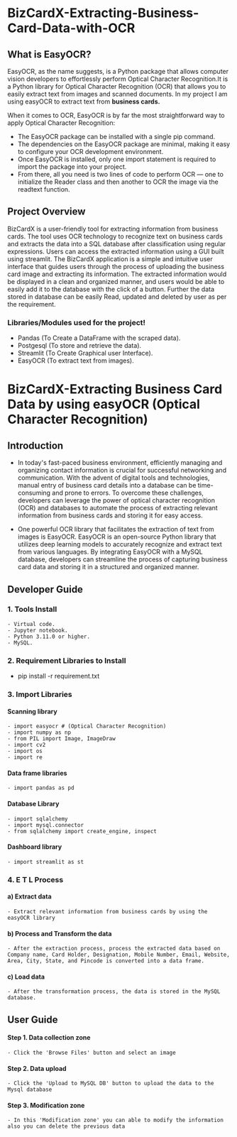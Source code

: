 # BizCardX-Extracting-Business-Card-Data-with-OCR

## What is EasyOCR?

   EasyOCR, as the name suggests, is a Python package that allows computer vision developers to effortlessly perform Optical Character Recognition.It is a Python library for Optical Character Recognition (OCR) that allows you to easily extract text from images and scanned documents. In my project I am using easyOCR to extract text from **business cards.**
   
   When it comes to OCR, EasyOCR is by far the most straightforward way to apply Optical Character Recognition:

   - The EasyOCR package can be installed with a single pip command.
   - The dependencies on the EasyOCR package are minimal, making it easy to configure your OCR development environment.
   - Once EasyOCR is installed, only one import statement is required to import the package into your project.
   - From there, all you need is two lines of code to perform OCR — one to initialize the Reader class and then another to OCR the image via the readtext function.

## Project Overview
 
   BizCardX is a user-friendly tool for extracting information from business cards. The tool uses OCR technology to recognize text on business cards and extracts the data into a SQL database after classification using regular expressions. Users can access the extracted information using a GUI built using streamlit.
   The BizCardX application is a simple and intuitive user interface that guides users through the process of uploading the business card image and extracting its information. The extracted information would be displayed in a clean and organized manner, and users would be able to easily add it to the database with the click of a button. Further the data stored in database can be easily Read, updated and deleted by user as per the requirement.

   ### Libraries/Modules used for the project!
   - Pandas (To Create a DataFrame with the scraped data).
   - Postgesql (To store and retrieve the data).
   - Streamlit (To Create Graphical user Interface).
   - EasyOCR (To extract text from images).
     
# BizCardX-Extracting Business Card Data by using easyOCR (Optical Character Recognition)

## Introduction
- In today's fast-paced business environment, efficiently managing and organizing contact information is crucial for successful networking and communication. With the advent of digital tools and technologies, manual entry of business card details into a database can be time-consuming and prone to errors. To overcome these challenges, developers can leverage the power of optical character recognition (OCR) and databases to automate the process of extracting relevant information from business cards and storing it for easy access.

- One powerful OCR library that facilitates the extraction of text from images is EasyOCR. EasyOCR is an open-source Python library that utilizes deep learning models to accurately recognize and extract text from various languages. By integrating EasyOCR with a MySQL database, developers can streamline the process of capturing business card data and storing it in a structured and organized manner.

## Developer Guide

### 1. Tools Install
    - Virtual code.
    - Jupyter notebook.
    - Python 3.11.0 or higher.
    - MySQL.

### 2. Requirement Libraries to Install
   - pip install -r requirement.txt

### 3. Import Libraries
#### Scanning library
    - import easyocr # (Optical Character Recognition)
    - import numpy as np
    - from PIL import Image, ImageDraw
    - import cv2
    - import os
    - import re

#### Data frame libraries
    - import pandas as pd

#### Database Library
    - import sqlalchemy
    - import mysql.connector
    - from sqlalchemy import create_engine, inspect

#### Dashboard library
    - import streamlit as st

### 4. E T L Process

#### a) Extract data
    - Extract relevant information from business cards by using the easyOCR library

#### b) Process and Transform the data
    - After the extraction process, process the extracted data based on Company name, Card Holder, Designation, Mobile Number, Email, Website, Area, City, State, and Pincode is converted into a data frame.

#### c) Load data
    - After the transformation process, the data is stored in the MySQL database.


## User Guide

#### Step 1. Data collection zone
    - Click the 'Browse Files' button and select an image

#### Step 2. Data upload
    - Click the 'Upload to MySQL DB' button to upload the data to the Mysql database

#### Step 3. Modification zone
    - In this 'Modification zone' you can able to modify the information also you can delete the previous data
